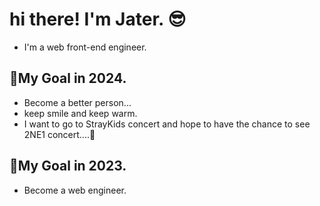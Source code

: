 # hi there! I'm Jater. 😎
+ I'm a web front-end engineer.
## 🎯My Goal in 2024.
+ Become a better person...
+ keep smile and keep warm.
+ I want to go to StrayKids concert and hope to have the chance to see 2NE1 concert....🥺

## 🎯My Goal in 2023.
+ Become a web engineer.
